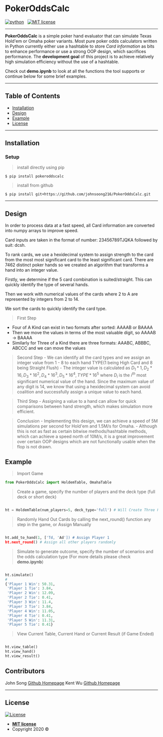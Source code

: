 # PokerOddsCalc

<p align="left">
    <a href="https://www.python.org/">
        <img src="https://ForTheBadge.com/images/badges/made-with-python.svg"
            alt="python"></a> &nbsp;
    <a href="https://opensource.org/licenses/MIT">
        <img src="https://img.shields.io/badge/License-MIT-brightgreen.svg?style=flat-square"
            alt="MIT license"></a> &nbsp;
</p>

---

**PokerOddsCalc** is a simple poker hand evaluator that can simulate Texas Hold'em or Omaha poker variants. 
Most pure poker odds calculators written in Python currently either use a hashtable to store *Card information* as bits to enhance performance or use a strong OOP design, which sacrifices performance. The **development goal** of this project is to achieve relatively high simulation efficiency without the use of a hashtable.

Check out **demo.ipynb** to look at all the functions the tool supports or continue below for some brief examples.

---

## Table of Contents


- [Installation](#installation)
- [Design](#design)
- [Example](#example)
- [License](#license)

---

## Installation

### Setup

> install directly using pip

```shell
$ pip install pokeroddscalc
```

> install from github

```shell
$ pip install git+https://github.com/johnsoong216/PokerOddsCalc.git
```

---

## Design

In order to process data at a fast speed, all Card information are converted into numpy arrays to improve speed.

Card inputs are taken in the format of number: 23456789TJQKA followed by suit: dcsh. 

To rank cards, we use a hexidecimal system to assign strength to the card from the most most significant card to the least significant card. There are 7462 distinct poker hands so we created an algorithm that transforms a hand into an integer value.

Firstly, we determine if the 5 card combination is suited/straight. This can quickly identify the type of several hands.

Then we work with numerical values of the cards where 2 to A are represented by integers from 2 to 14. 

We sort the cards to quickly identify the card type.

> First Step
   - Four of A Kind can exist in two formats after sorted: AAAAB or BAAAA
   - Then we move the values in terms of the most valuable digit, so AAAAB -> BAAAA
   - Similarly for Three of a Kind there are three formats: AAABC, ABBBC, ABCCC and we can move the values
   
> Second Step
    - We can identify all the card types and we assign an integer value from 1 - 8 to each hand TYPE(1 being High Card and 8 being Straight Flush)
    - The integer value is calculated as $D_1 * 1, D_2 * 16, D_3 * 16^2, D_4 * 16^3, D_5 * 16^4, TYPE * 16^5$ where $D_i$ is the $i^{th}$ most significant numerical value of the hand. Since the maximum value of any digit is 14, we know that using a hexidecimal system can avoid coalition and successfully assign a unique value to each hand.
    
> Third Step
    - Assigning a value to a hand can allow for quick comparisons between hand strength, which makes simulation more efficient.
    
> Conclusion
    - Implementing this design, we can achieve a speed of 5M simulations per second for Hold'em and 1.5M/s for Omaha.
    - Although this is not as fast as certain bitwise methods/hashtable methods, which can achieve a speed north of 10M/s, it is a great improvement over certain OOP designs which are not functionally usable when the flop is not drawn.

## Example

> Import Game

```python
from PokerOddsCalc import HoldemTable, OmahaTable
```
> Create a game, specify the number of players and the deck type (full deck or short deck)

```python

ht = HoldemTable(num_players=5, deck_type='full') # Will Create Three Players: Player 1 - 5

```
> Randomly Hand Out Cards by calling the next_round() function any step in the game, or Assign Manually

```python

ht.add_to_hand(1, ['Td, 'Ad']) # Assign Player 1
ht.next_round() # Assign all other players randomly

```
> Simulate to generate outcome, specify the number of scenarios and the odds calculation type (For more details please check **demo.ipynb**)

```python

ht.simulate()
#
{'Player 1 Win': 50.31,
 'Player 1 Tie': 3.84,
 'Player 2 Win': 12.09,
 'Player 2 Tie': 0.41,
 'Player 3 Win': 11.4,
 'Player 3 Tie': 3.84,
 'Player 4 Win': 11.05,
 'Player 4 Tie': 0.41,
 'Player 5 Win': 11.31,
 'Player 5 Tie': 0.41}
```

> View Current Table, Current Hand or Current Result (if Game Ended)

```python

ht.view_table()
ht.view_hand()
ht.view_result()

```

## Contributors
John Song [Github Homepage](https://github.com/johnsoong216)
Kent Wu [Github Homepage](https://github.com/Kentwhf)

---

## License

[![License](http://img.shields.io/:license-mit-blue.svg?style=flat-square)](http://badges.mit-license.org)

- **[MIT license](http://opensource.org/licenses/mit-license.php)**
- Copyright 2020 ©
